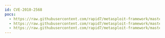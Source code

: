 ```yaml
---
id: CVE-2010-2568
pocs:
  - https://raw.githubusercontent.com/rapid7/metasploit-framework/master/modules/exploits/windows/browser/ms10_046_shortcut_icon_dllloader.rb
  - https://raw.githubusercontent.com/rapid7/metasploit-framework/master/modules/exploits/windows/smb/ms10_046_shortcut_icon_dllloader.rb
  - https://raw.githubusercontent.com/rapid7/metasploit-framework/master/modules/post/windows/gather/forensics/fanny_bmp_check.rb
---
```

